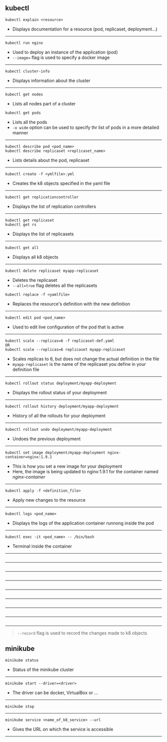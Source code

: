 ## kubectl
```
kubectl explain <resource>
```
* Displays documentation for a resource (pod, replicaset, deployment...)
___
```
kubectl run nginx
```
* Used to deploy an instance of the application (pod) 
* `--image=` flag is used to specify a docker image
___
```
kubectl cluster-info
```
* Displays information about the cluster
___

```
kubectl get nodes
```
* Lists all nodes part of a cluster 
```
kubectl get pods
```
* Lists all the pods
* `-o wide` option can be used to specify thr list of pods in a more detailed manner
___
```
kubectl describe pod <pod_name>
kubectl describe replicaset <replicaset_name>
```
* Lists details about the pod, replicaset
___
``` 
kubectl create -f <ymlfile>.yml
```
* Creates the k8 objects specified in the yaml file
___
```
kubectl get replicationcontroller
```
* Displays the list of replication controllers
___

```
kubectl get replicaset
kubectl get rs
```
* Displays the list of replicasets
___
```
kubectl get all
```
* Displays all k8 objects
___
```
kubectl delete replicaset myapp-replicaset
```
* Deletes the replicaset
* `--all=true` flag deletes all the replicasets
```
kubectl replace -f <yamlfile>
```
* Replaces the resource's definition with the new definition
___
```
kubectl edit pod <pod_name>
```
* Used to edit live configuration of the pod that is active
___
```
kubectl scale --replicas=6 -f replicaset-def.yaml
OR
kubectl scale --replicas=6 replicaset myapp-replicaset
```
* Scales replicas to 6, but does not change the actual definition in the file
* `myapp-replicaset` is the name of the replicaset you define in your definition file
___
```
kubectl rollout status deployment/myapp-deployment
```
* Displays the rollout status of your deployment
___
```
kubectl rollout history deployment/myapp-deployment
```
* History of all the rollouts for your deployment
___
```
kubectl rollout undo deployment/myapp-deployment
```
* Undoes the previous deployment
___
```
kubectl set image deployment/myapp-deployment nginx-container=nginx:1.9.1
```
* This is how you set a new image for your deployment  
* Here, the image is being updated to nginx:1.9.1 for the container named _nginx-container_
___
```
kubectl apply -f <definition_file>
```
* Apply new changes to the resource
___
```
kubectl logs <pod_name>
```
* Displays the logs of the application container runnong inside the pod
___
```
kubectl exec -it <pod_name> -- /bin/bash 
```
* Terminal inside the container
___
```
```
___
```
```
___
```
```
___
```
```
___
```
```
___
```
```
___
```
```
___
```
```
___
> `--record` flag is used to record the changes made to k8 objects      
## minikube
```
minikube status
```
* Status of the minikube cluster
___

```
minikube start --driver=<driver>
```
* The driver can be docker, VirtualBox or ...
___

```
minikube stop
```
___

```
minikube service <name_of_k8_service> --url
```
* Gives the URL on which the service is accessible
___